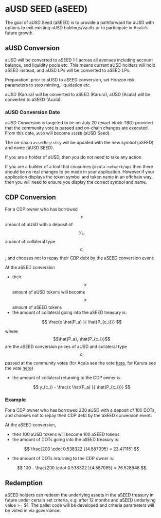 # aUSD SEED (aSEED)

The goal of aUSD Seed (aSEED) is to provide a pathforward for aUSD with options to exit existing aUSD holdings/vaults or to participate in Acala’s future growth.

## aUSD Conversion

aUSD will be converted to aSEED 1:1 across all avenues including account balance, and liquidity pools etc. This means current aUSD holders will hold aSEED instead, and aUSD LPs will be converted to aSEED LPs.

Preparation: prior to aUSD to aSEED conversion, set Honzon risk parameters to stop minting, liquidation etc.

aUSD (Karura) will be converted to aSEED (Karura), aUSD (Acala) will be converted to aSEED (Acala).

### aUSD Conversion Date

aUSD Conversion is targeted to be on July 20 (exact block TBD) provided that the community vote is passed and on-chain changes are executed. From this date, `aUSD` will become `aSEED` (aUSD Seed).

The on-chain `assetRegistry` will be updated with the new symbol (aSEED) and name (aUSD SEED). &#x20;

If you are a holder of aUSD, then you do not need to take any action.

If you are a builder of a tool that consumes `@acala-network/api` then there should be no real changes to be made in your application. However if your application displays the token symbol and token name in an offchain way, then you will need to ensure you display the correct symbol and name.

## CDP Conversion

For a CDP owner who has borrowed $$x$$ amount of aUSD with a deposit of $$y_{c_i}$$ amount of collateral type $$c_i$$, and chooses not to repay their CDP debt by the aSEED conversion event:

At the aSEED conversion

* their $$x$$ amount of aUSD tokens will become $$x$$  amount of aSEED tokens ​
* the amount of collateral going into the aSEED treasury is:

$$
\frac{x \hat{P_a} }{ \hat{P_{c_i}}}
$$

where $$\hat{P_a},  \hat{P_{c_i}}$$ are the aSEED conversion prices of aUSD and collateral type $$c_i$$ passed at the community votes (for Acala see the vote [here](https://voting.opensquare.io/space/acala/proposal/QmXFw8DZbX5wDFeD1kQtFDy8tmE4FKEir7tZVqe9vCqBTb), for Karura see the vote [here](https://voting.opensquare.io/space/karura/proposal/QmUuHgFt4fN4iKU6JzW2utx2cykz4Er3EyhLHRwYEjDk3r))

* the amount of collateral returning to the CDP owner is:&#x20;

$$
y_{c_i} - \frac{x \hat{P_a} }{ \hat{P_{c_i}}}
$$

### Example

For a CDP owner who has borrowed 200 aUSD with a deposit of 100 DOTs, and chooses not to repay their CDP debt by the aSEED conversion event: ​&#x20;

At the aSEED conversion, ​&#x20;

* their 100 aUSD tokens will become 100 aSEED tokens
* the amount of DOTs going into the aSEED treasury is:

$$
\frac{200 \cdot 0.538322 }{4.587095} = 23.471151
$$



* the amount of DOTs returning to the CDP owner is:

$$
100 - \frac{200 \cdot 0.538322 }{4.587095} = 76.528848
$$



## Redemption

aSEED holders can redeem the underlying assets in the aSEED treasury in future under certain set criteria, e.g. after 12 months and aSEED underlying value >= $1. The pallet code will be developed and criteria parameters will be voted in via governance.

